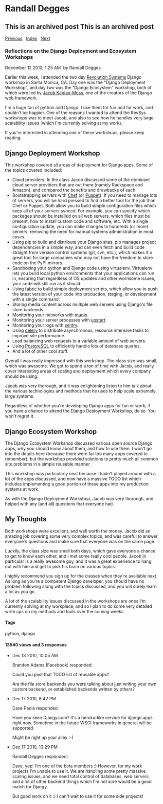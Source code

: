 # Randall Degges

## This is an archived post This is an archived post

[Previous][]   [Index][]   [Next][]

### Reflections on the Django Deployment and Ecosystem Workshops

December 12 2010, 1:25 AM  by Randall Degges

Earlier this week, I attended the two day [Revolution Systems][] Django workshop
in Santa Monica, CA. Day one was the "Django Deployment Workshop", and day two
was the "Django Ecosystem" workshop, both of which were led by [Jacob
Kaplan-Moss][], one of the creators of the Django web framework.

I'm a huge fan of python and Django. I use them for fun and for work, and
couldn't be happier. One of the reasons I wanted to attend the RevSys workshops
was to meet Jacob, and also to see how he handles very large scalability issues
(which I'm currently solving at my work).

If you're interested in attending one of these workshops, please keep reading.

## Django Deployment Workshop

This workshop covered all areas of deployment for Django apps. Some of the
topics covered included:

-   Cloud providers. In the class Jacob discussed some of the dominant cloud
    server providers that are out there (namely Rackspace and Amazon), and
    compared the benefits and drawbacks of each.
-   Bootstrapping servers with [Chef][] (or [Puppet][]). If you need to manage
    lots of servers, you will be hard pressed to find a better tool for the job
    than Chef or Puppet. Both allow you to build simple configuration files
    which keep all of your servers synced. For example, you can specify which
    packages should be installed on all web servers, which files must be
    present, how to install custom code and software, etc. With a single
    configuration update, you can make changes to hundreds (or more) servers,
    removing the need for manual systems administration in most cases.
-   Using pip to build and distribute your Django sites. pip manages project
    dependencies in a simple way, and can even fetch and build code straight
    from version control systems (git, svn, etc.), which makes it a great tool
    for large companies who may not have the freedom to store code on the PyPI
    mirrors.
-   Sandboxing your python and Django code using virtualenv. Virtualenv lets you
    build local python environments that your applications can run in, ensuring
    that regardless of OS updates and other worrisome issues, your code will
    still run as it should.
-   Using [fabric][] to build simple deployment scripts, which allow you to push
    the latest version of your code into production, staging, or development
    with a single command.
-   Storing media content across multiple web servers using Django's file store
    backends.
-   Monitoring your networks with [munin][].
-   Monitoring your server processes with [upstart][].
-   Monitoring your logs with [sentry][].
-   Using [celery][] to distribute asynchronous, resource intensive tasks to
    improve site performance.
-   Load balancing web requests to a variable amount of web servers.
-   Using [PostgreSQL][] to efficiently handle lots of database queries.
-   And a lot of other cool stuff.

Overall I was really impressed with this workshop. The class size was small,
which was awesome. We got to spend a ton of time with Jacob, and really cover
interesting areas of scaling and deployment which every company should be using.

Jacob was very thorough, and it was enlightening listen to him talk about the
various technologies and methods that he uses to help scale extremely large
systems.

Regardless of whether you're developing Django apps for fun or work, if you have
a chance to attend the Django Deployment Workshop, do so. You won't regret it.

## Django Ecosystem Workshop

The Django Ecosystem Workshop discussed various open source Django apps, why you
should know about them, and how to use them. I won't go into the details here
(because there were far too many apps covered to remember), but the workshop
provided solutions to pretty much all common site problems in a simple reusable
manner.

This workshop was particularly neat because I hadn't played around with a lot of
the apps discussed, and now have a massive TODO list which includes implementing
a good portion of these apps into my production systems at work.

As with the Django Deployment Workshop, Jacob was very thorough, and helped with
any (and all) questions that everyone had.

## My Thoughts

Both workshops were excellent, and well worth the money. Jacob did an amazing
job covering some very complex topics, and was careful to answer everyone's
questions and make sure that everyone was on the same page.

Luckily, the class size was small both days, which gave everyone a chance to get
to know each other, and I met some really cool people. Jacob in particular is a
really awesome guy, and it was a great experience to hang out with him and get
to pick his brain on various topics.

I highly recommend you sign up for the classes when they're available next. As
long as you're a competent Django developer, you should have no problem
following along with the topics discussed, and you will surely learn a lot as
you go.

A lot of the scalability issues discussed in the workshops are ones I'm
currently solving at my workplace, and so I plan to do some very detailed write
ups on my methods and tools over the coming weeks.

#### Tags

python, django

#### 13540 views and 3 responses

-   Dec 13 2010, 10:05 AM

    Brandon Adams (Facebook) responded:

    Could you post that TODO list of reusable apps?

    Are the file store backends you were talking about just writing your own
    custom backend, or established backends written by others?

-   Dec 17 2010, 8:42 PM

    Dave Paola responded:

    Have you seen Djangy.com? It's a heroku-like service for django apps right
    now. Sometime in the future WSGI frameworks in general will be supported.

    Might be right up your alley :-)

-   Dec 17 2010, 10:29 PM

    Randall Degges responded:

    Dave, yep! I'm one of the beta members :) However, for my work projects I'm
    unable to use it. We are handling some pretty massive scaling issues, and we
    need total control of databases, web servers, and a lot of other backend
    things which I'm not sure would be a good match for Djangy.

    But good work on it :) I can't wait to use it for some side projects!

  [Previous]: ../../../posts/2010/12/deployment-system-requirements.html
  [Index]: ../../../index-6.html
  [Next]: ../../../posts/2010/12/being-myself.html
  [Revolution Systems]: http://www.revsys.com/ "Revolution Systems"
  [Jacob Kaplan-Moss]: http://jacobian.org/ "Jacob Kaplan-Moss"
  [Chef]: http://wiki.opscode.com/display/chef/Home "Chef"
  [Puppet]: http://www.puppetlabs.com/ "Puppet"
  [fabric]: http://docs.fabfile.org/0.9.3/ "fabric"
  [munin]: http://munin-monitoring.org/ "munin"
  [upstart]: http://upstart.ubuntu.com/ "upstart"
  [sentry]: http://dcramer.github.com/django-sentry/ "sentry"
  [celery]: http://ask.github.com/celery/getting-started/introduction.html
    "celery"
  [PostgreSQL]: http://www.postgresql.org/ "PostgreSQL"

